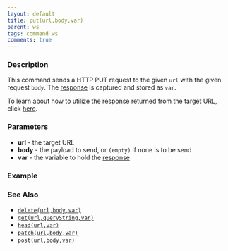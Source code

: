 ```yaml
---
layout: default
title: put(url,body,var)
parent: ws
tags: command ws
comments: true
---
```



### Description
This command sends a HTTP PUT request to the given `url` with the given request `body`. The 
[response](index#http-response) is captured and stored as `var`.

To learn about how to utilize the response returned from the target URL, click [here](index.html#http-response).


### Parameters
- **url** - the target URL
- **body** - the payload to send, or `(empty)` if none is to be send
- **var** - the variable to hold the [response](index.html#http-response)


### Example


### See Also
- [`delete(url,body,var)`](delete(url,body,var))
- [`get(url,queryString,var)`](get(url,queryString,var))
- [`head(url,var)`](head(url,var))
- [`patch(url,body,var)`](patch(url,body,var))
- [`post(url,body,var)`](post(url,body,var))
